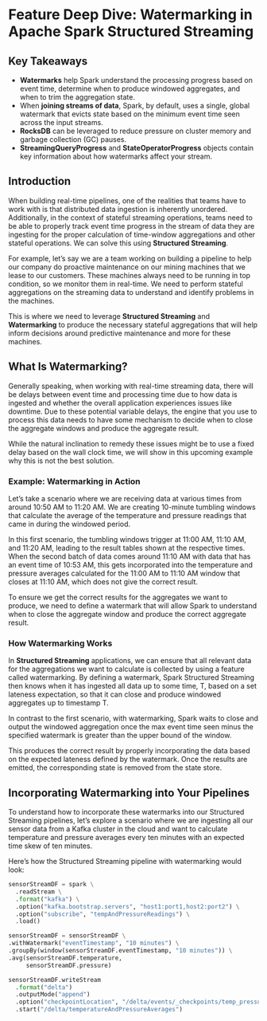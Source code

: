 # Feature Deep Dive: Watermarking in Apache Spark Structured Streaming

## Key Takeaways
- **Watermarks** help Spark understand the processing progress based on event time, determine when to produce windowed aggregates, and when to trim the aggregation state.
- When **joining streams of data**, Spark, by default, uses a single, global watermark that evicts state based on the minimum event time seen across the input streams.
- **RocksDB** can be leveraged to reduce pressure on cluster memory and garbage collection (GC) pauses.
- **StreamingQueryProgress** and **StateOperatorProgress** objects contain key information about how watermarks affect your stream.

## Introduction
When building real-time pipelines, one of the realities that teams have to work with is that distributed data ingestion is inherently unordered. Additionally, in the context of stateful streaming operations, teams need to be able to properly track event time progress in the stream of data they are ingesting for the proper calculation of time-window aggregations and other stateful operations. We can solve this using **Structured Streaming**.

For example, let’s say we are a team working on building a pipeline to help our company do proactive maintenance on our mining machines that we lease to our customers. These machines always need to be running in top condition, so we monitor them in real-time. We need to perform stateful aggregations on the streaming data to understand and identify problems in the machines.

This is where we need to leverage **Structured Streaming** and **Watermarking** to produce the necessary stateful aggregations that will help inform decisions around predictive maintenance and more for these machines.

## What Is Watermarking?
Generally speaking, when working with real-time streaming data, there will be delays between event time and processing time due to how data is ingested and whether the overall application experiences issues like downtime. Due to these potential variable delays, the engine that you use to process this data needs to have some mechanism to decide when to close the aggregate windows and produce the aggregate result.

While the natural inclination to remedy these issues might be to use a fixed delay based on the wall clock time, we will show in this upcoming example why this is not the best solution.

### Example: Watermarking in Action
Let’s take a scenario where we are receiving data at various times from around 10:50 AM to 11:20 AM. We are creating 10-minute tumbling windows that calculate the average of the temperature and pressure readings that came in during the windowed period.

In this first scenario, the tumbling windows trigger at 11:00 AM, 11:10 AM, and 11:20 AM, leading to the result tables shown at the respective times. When the second batch of data comes around 11:10 AM with data that has an event time of 10:53 AM, this gets incorporated into the temperature and pressure averages calculated for the 11:00 AM to 11:10 AM window that closes at 11:10 AM, which does not give the correct result.

To ensure we get the correct results for the aggregates we want to produce, we need to define a watermark that will allow Spark to understand when to close the aggregate window and produce the correct aggregate result.

### How Watermarking Works
In **Structured Streaming** applications, we can ensure that all relevant data for the aggregations we want to calculate is collected by using a feature called watermarking. By defining a watermark, Spark Structured Streaming then knows when it has ingested all data up to some time, T, based on a set lateness expectation, so that it can close and produce windowed aggregates up to timestamp T.

In contrast to the first scenario, with watermarking, Spark waits to close and output the windowed aggregation once the max event time seen minus the specified watermark is greater than the upper bound of the window.

This produces the correct result by properly incorporating the data based on the expected lateness defined by the watermark. Once the results are emitted, the corresponding state is removed from the state store.

## Incorporating Watermarking into Your Pipelines
To understand how to incorporate these watermarks into our Structured Streaming pipelines, let’s explore a scenario where we are ingesting all our sensor data from a Kafka cluster in the cloud and want to calculate temperature and pressure averages every ten minutes with an expected time skew of ten minutes.

Here’s how the Structured Streaming pipeline with watermarking would look:

```python
sensorStreamDF = spark \
  .readStream \
  .format("kafka") \
  .option("kafka.bootstrap.servers", "host1:port1,host2:port2") \
  .option("subscribe", "tempAndPressureReadings") \
  .load()

sensorStreamDF = sensorStreamDF \
.withWatermark("eventTimestamp", "10 minutes") \
.groupBy(window(sensorStreamDF.eventTimestamp, "10 minutes")) \
.avg(sensorStreamDF.temperature,
     sensorStreamDF.pressure)

sensorStreamDF.writeStream
  .format("delta")
  .outputMode("append")
  .option("checkpointLocation", "/delta/events/_checkpoints/temp_pressure_job/")
  .start("/delta/temperatureAndPressureAverages")

